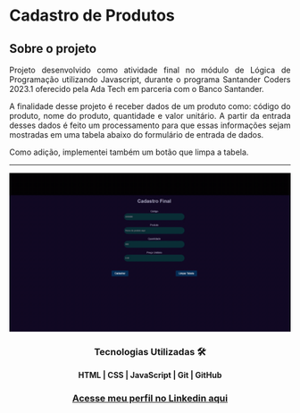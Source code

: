 <h1> Cadastro de Produtos </h1>

<h2><strong>Sobre o projeto </strong></h2>
<p align='justify'> Projeto desenvolvido como atividade final no módulo de Lógica de Programação utilizando Javascript, durante o programa Santander Coders 2023.1 oferecido pela Ada Tech em parceria com o Banco Santander. </p>
<p align='justify'> A finalidade desse projeto é receber dados de um produto como: código do produto, nome do produto, quantidade e valor unitário. A partir da entrada desses dados é feito um processamento para que essas informações sejam mostradas em uma tabela abaixo do formulário de entrada de dados. </p>
<p align='justify'> Como adição, implementei também um botão que limpa a tabela. </p>

<hr>

<p align='center'>
  <img src='preview.gif'>
</p>

<h3 align="center"> Tecnologias Utilizadas 🛠 </h3>

<p align="center"><b> HTML | CSS | JavaScript | Git | GitHub</p></b>

### <h3 align="center"> [Acesse meu perfil no Linkedin aqui](https://www.linkedin.com/in/tthayza-oliveira/) </h3>
